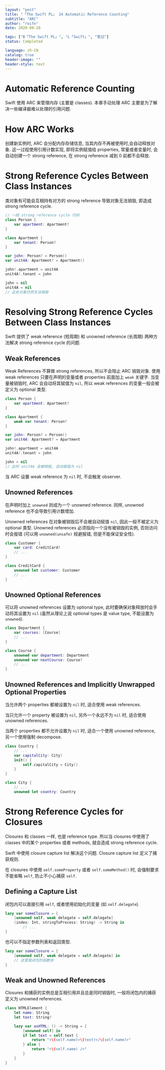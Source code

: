 ```yaml
---
layout: "post"
title: "「The Swift PL」 24 Automatic Reference Counting"
subtitle: "ARC"
author: "roife"
date: 2020-09-20

tags: ["B「The Swift PL」", "L「Swift」", "笔记"]
status: Completed

language: zh-CN
catalog: true
header-image: ""
header-style: text
---
```


# Automatic Reference Counting

Swift 使用 ARC 来管理内存 (主要是 classes). 本章手动处理 ARC 主要是为了解决一些编译器难以处理的引用问题.

# How ARC Works

创建新实例时, ARC 会分配内存存储信息, 当其内存不再被使用时,会自动释放对象. 这一过程使用引用计数实现, 即将实例赋值给 properties, 常量或者变量时, 会自动创建一个 strong reference, 在 strong reference 减到 0 前都不会释放.

# Strong Reference Cycles Between Class Instances

类对象有可能会互相持有对方的 strong reference 导致对象无法销毁, 即造成 strong reference cycle.

```swift
// 一段 strong reference cycle 代码
class Person {
    var apartment: Apartment?
}

class Apartment {
    var tenant: Person?
}

var john: Person? = Person()
var unit4A: Apartment? = Apartment()

john!.apartment = unit4A
unit4A!.tenant = john

john = nil
unit4A = nil
// 此处对象仍然无法销毁
```

# Resolving Strong Reference Cycles Between Class Instances

Swift 提供了 weak reference (短周期) 和 unowned reference (长周期) 两种方法解决 strong reference cycle 的问题.

## Weak References

Weak References 不算做 strong references, 所以不会阻止 ARC 销毁对象. 使用 weak references  只要在声明的变量或者 properties 前面加上 `weak` 关键字. 当变量被销毁时, ARC 会自动将其赋值为 `nil`, 所以 weak references 的变量一般会被定义为 optional 类型.

```swift
class Person {
    var apartment: Apartment?
}

class Apartment {
    weak var tenant: Person?
}

var john: Person? = Person()
var unit4A: Apartment? = Apartment

john!.apartment = unit4A
unit4A!.tenant = john

john = nil
// 此时 unit4A 会被销毁, 自动赋值为 nil
```

当 ARC 设置 weak reference 为 `nil` 时, 不会触发 observer.

## Unowned References

在声明时加上 `unowned` 则成为一个 unowned reference. 同样, unowned reference 也不会导致引用计数增加.

Unowned references 在对象被销毁后不会被自动赋值 `nil`, 因此一般不被定义为 optional 类型. Unowned references 必须指向一个没有被销毁的实例, 否则访问时会报错 (可以用 `unowned(unsafe)` 规避报错, 但是不能保证安全性).

```swift
class Customer {
    var card: CreditCard?
    // ...
}

class CreditCard {
    unowned let customer: Customer
    // ...
}
```

## Unowned Optional References

可以将 unowned references 设置为 optional type, 此时要确保对象释放时会手动将其设置为 `nil` (虽然从理论上说 optional types 是 value type, 不能设置为 `unowned`).

```swift
class Department {
    var courses: [Course]
    // ...
}

class Course {
    unowned var department: Department
    unowned var nextCourse: Course?
    // ...
}
```

## Unowned References and Implicitly Unwrapped Optional Properties

当允许两个 properties 都被设置为 `nil` 时, 适合使用 weak references.

当只允许一个 property 被设置为 `nil`, 另外一个永远不为 `nil` 时, 适合使用 unowned references.

当两个 properties 都不允许设置为 `nil` 时, 适合一个使用 unowned reference, 另一个使用强制 decompose.

```swift
class Country {
    // ...
    var capitalCity: City!
    init() {
        self.capitalCity = City()
    }
}

class City {
    // ...
    unowned let country: Country
```

# Strong Reference Cycles for Closures

Closures 和 classes 一样, 也是 reference type. 所以当 closures 中使用了 classes 中的某个 properties 或者 methods, 就会造成 strong reference cycle.

Swift 中使用 closure capture list 解决这个问题. Closure capture list 定义了捕获规则.

在 closures 中使用 `self.someProperty` 或者 `self.someMethod()` 时, 会强制要求不能省略 `self`, 防止不小心捕获 `self`.

## Defining a Capture List

闭包内可以直接引用 `self`, 或者使用初始化的变量 (如 `self.delegate`).

```swift
lazy var someClosure = {
    [unowned self, weak delegate = self.delegate]
    (index: Int, stringToProcess: String) -> String in
        // ...
}
```

也可以不指定参数列表和返回类型.

```swift
lazy var someClosure = {
    [unowned self, weak delegate = self.delegate] in
    // 这里是闭包的函数体
}
```

## Weak and Unowned References

Closures 和捕获的实例总是互相引用并且总是同时销毁时, 一般将闭包内的捕获定义为 unowned references.

```swift
class HTMLElement {
    let name: String
    let text: String?

    lazy var asHTML: () -> String = {
        [unowned self] in
        if let text = self.text {
            return "<\(self.name)>\(text)</\(self.name)>"
        } else {
            return "<\(self.name) />"
        }
    }
}
```

